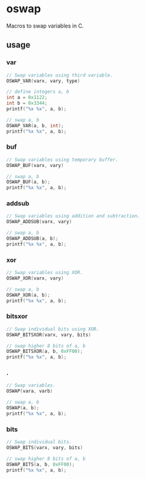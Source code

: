 # oswap

Macros to swap variables in C.


## usage

### var

```c
// Swap variables using third variable.
OSWAP_VAR(varx, vary, type)
```

```c
// define integers a, b
int a = 0x1122;
int b = 0x3344;
printf("%x %x", a, b);

// swap a, b
OSWAP_VAR(a, b, int);
printf("%x %x", a, b);
```


### buf

```c
// Swap variables using temporary buffer.
OSWAP_BUF(varx, vary)
```

```c
// swap a, b
OSWAP_BUF(a, b);
printf("%x %x", a, b);
```


### addsub

```c
// Swap variables using addition and subtraction.
OSWAP_ADDSUB(varx, vary)
```

```c
// swap a, b
OSWAP_ADDSUB(a, b);
printf("%x %x", a, b);
```


### xor

```c
// Swap variables using XOR.
OSWAP_XOR(varx, vary)
```

```c
// swap a, b
OSWAP_XOR(a, b);
printf("%x %x", a, b);
```


### bitsxor

```c
// Swap individual bits using XOR.
OSWAP_BITSXOR(varx, vary, bits)
```

```c
// swap higher 8 bits of a, b
OSWAP_BITSXOR(a, b, 0xFF00);
printf("%x %x", a, b);
```


### .

```c
// Swap variables.
OSWAP(vara, varb)
```

```c
// swap a, b
OSWAP(a, b);
printf("%x %x", a, b);
```


### bits

```c
// Swap individual bits.
OSWAP_BITS(varx, vary, bits)
```

```c
// swap higher 8 bits of a, b
OSWAP_BITS(a, b, 0xFF00);
printf("%x %x", a, b);
```
